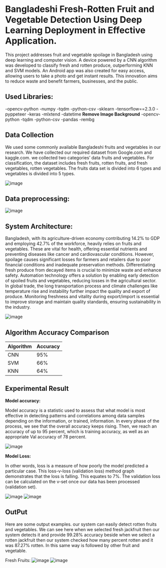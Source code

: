 # Bangladeshi Fresh-Rotten Fruit and Vegetable Detection Using Deep Learning Deployment in Effective Application.
<p>
This project addresses fruit and vegetable spoilage in Bangladesh using deep learning and computer vision. A device powered by a CNN algorithm was developed to classify fresh and rotten produce, outperforming KNN and SVM models. An Android app was also created for easy access, allowing users to take a photo and get instant results. This innovation aims to reduce waste and benefit farmers, businesses, and the public.
</p>

## Used Libraries:
-opencv-python
-numpy
-tqdm
-python-csv
-sklearn
-tensorflow==2.3.0
-pyppeteer
-keras
-mlxtend
-datetime
**Remove Image Background**
-opencv-python
-tqdm
-python-csv
-pandas
-rembg

## Data Collection
<p>We used some commonly available Bangladeshi fruits and vegetables in our research. We have collected our required dataset from Google.com and kaggle.com. we collected two categories’ data fruits and vegetables. For classification, the dataset includes fresh fruits, rotten fruits, and fresh vegetables, rotten vegetables. The fruits data set is divided into 6 types and vegetables is divided into 5 types.</p>

![image](https://github.com/user-attachments/assets/349dd59a-807b-43bb-94b3-5afa0097d80f)

## Data preprocessing:
![image](https://github.com/user-attachments/assets/9d2b0f0d-ecd5-404e-9278-0f9f7ad5dfb7)

## System Architecture:
<p> Bangladesh, with its agriculture-driven economy contributing 14.2% to GDP and employing 42.7% of the workforce, heavily relies on fruits and vegetables. These are vital for health, offering essential nutrients and preventing diseases like cancer and cardiovascular conditions. However, spoilage causes significant losses for farmers and retailers due to poor financial conditions and inadequate preservation methods. Differentiating fresh produce from decayed items is crucial to minimize waste and enhance safety. Automation technology offers a solution by enabling early detection of spoiled fruits and vegetables, reducing losses in the agricultural sector. In global trade, the long transportation process and climate challenges like temperature rise and instability further impact the quality and export of produce. Monitoring freshness and vitality during export/import is essential to improve storage and maintain quality standards, ensuring sustainability in the industry.
</p>

![image](https://github.com/user-attachments/assets/47c4f4c4-68fb-4408-99dd-19600509f87e)



## Algorithm Accuracy Comparison

| Algorithm | Accuracy |
|-----------|----------|
| CNN       | 95%      |
| SVM       | 66%      |
| KNN       | 64%      |


## Experimental Result

**Model accuracy:** 
<p>Model accuracy is a statistic used to assess that what model is most effective in detecting patterns and correlations among data samples depending on the information, or trained, information. In every phase of the process, we see that the overall accuracy keeps rising. Then, we reach an accuracy of up to 95 percent, which is training accuracy, as well as an appropriate Val accuracy of 78 percent.</p>

![image](https://github.com/user-attachments/assets/8abe7673-d69e-4add-809b-c4fa2eb38cf5)

**Model Loss:**
<P>
  In other words, loss is a measure of how poorly the model predicted a particular case. This loss-v-loss (validation loss) method graph demonstrates that the loss is falling. This equates to 7%. The validation loss can be calculated on the v-set once our data has been processed (validation set).
</P>

![image](https://github.com/user-attachments/assets/4913f0c1-5234-4df0-a226-3ceb1ded1ae5)
![image](https://github.com/user-attachments/assets/a6a472c9-5c44-4479-9be1-5331d112ba69)

## **OutPut**
<p>Here are some output examples. our system can easily detect rotten fruits and vegetables. We can see here when we selected fresh jackfruit then our system detects it and provide 99.28% accuracy beside when we select a rotten jackfruit then our system checked how many percent rotten and it was 87.27% rotten. In this same way is followed by other fruit and vegetable.</p>


Fresh Fruits:
![image](https://github.com/user-attachments/assets/e16912af-d29e-4d49-ad66-b9680e740041)
![image](https://github.com/user-attachments/assets/65e606c4-f317-4083-b961-fdfa3ff6e070)




